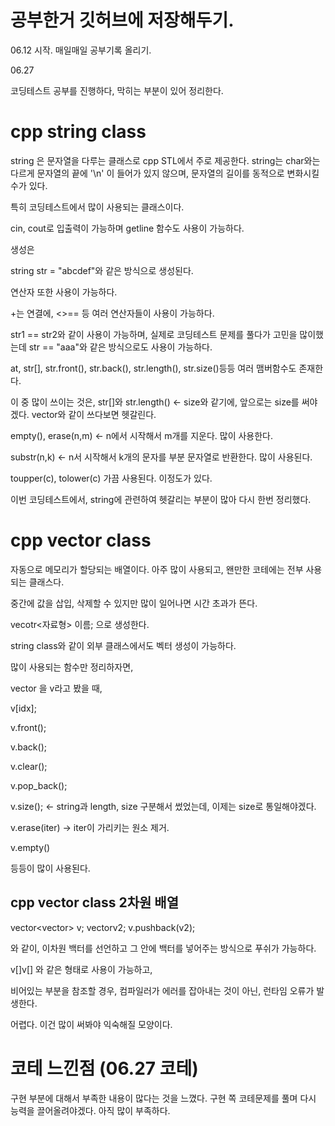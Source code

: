 # 공부한거 깃허브에 저장해두기.

06.12 시작. 매일매일 공부기록 올리기.


06.27

코딩테스트 공부를 진행하다, 막히는 부분이 있어 정리한다.

# cpp string class

string 은 문자열을 다루는 클래스로 cpp STL에서 주로 제공한다. string는 char와는 다르게 문자열의 끝에 '\n' 이 들어가 있지 않으며, 문자열의 길이를 동적으로 변화시킬 수가 있다.

특히 코딩테스트에서 많이 사용되는 클래스이다.

cin, cout로 입출력이 가능하며 getline 함수도 사용이 가능하다.

생성은

string str = "abcdef"와 같은 방식으로 생성된다.

연산자 또한 사용이 가능하다.

+는 연결에, <>== 등 여러 연산자들이 사용이 가능하다.

str1 == str2와 같이 사용이 가능하며, 실제로 코딩테스트 문제를 풀다가 고민을 많이했는데 str == "aaa"와 같은 방식으로도 사용이 가능하다.

at, str[], str.front(), str.back(), str.length(), str.size()등등 여러 맴버함수도 존재한다.

이 중 많이 쓰이는 것은, str[]와 str.length() <- size와 같기에, 앞으로는 size를 써야겠다. vector와 같이 쓰다보면 헷갈린다.

empty(), erase(n,m) <- n에서 시작해서 m개를 지운다. 많이 사용한다.

substr(n,k) <- n서 시작해서 k개의 문자를 부분 문자열로 반환한다. 많이 사용된다.

toupper(c), tolower(c) 가끔 사용된다. 이정도가 있다.

이번 코딩테스트에서, string에 관련하여 헷갈리는 부분이 많아 다시 한번 정리했다.

# cpp vector class

자동으로 메모리가 할당되는 배열이다. 아주 많이 사용되고, 왠만한 코테에는 전부 사용되는 클래스다.

중간에 값을 삽입, 삭제할 수 있지만 많이 일어나면 시간 초과가 뜬다.

vecotr<자료형> 이름; 으로 생성한다.

string class와 같이 외부 클래스에서도 벡터 생성이 가능하다.

많이 사용되는 함수만 정리하자면,

vector 을 v라고 봤을 때,

v[idx];

v.front();

v.back();

v.clear();

v.pop_back();

v.size(); <- string과 length, size 구분해서 썼었는데, 이제는 size로 통일해야겠다.

v.erase(iter) -> iter이 가리키는 원소 제거.

v.empty()

등등이 많이 사용된다.

## cpp vector class 2차원 배열

vector<vector<int>> v;
  vector<int>v2;
  v.pushback(v2);
  
  와 같이, 이차원 백터를 선언하고 그 안에 백터를 넣어주는 방식으로 푸쉬가 가능하다.
  
  v[]v[] 와 같은 형태로 사용이 가능하고,
  
  비어있는 부분을 참조할 경우, 컴파일러가 에러를 잡아내는 것이 아닌, 런타임 오류가 발생한다.
  
  어렵다. 이건 많이 써봐야 익숙해질 모양이다.
  

  
  # 코테 느낀점 (06.27 코테)
  
  구현 부분에 대해서 부족한 내용이 많다는 것을 느꼈다. 구현 쪽 코테문제를 풀며 다시 능력을 끌어올려야겠다. 아직 많이 부족하다.
